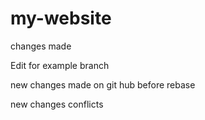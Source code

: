 # my-website

changes made

Edit for example branch

new changes made on git hub before rebase

new changes conflicts

